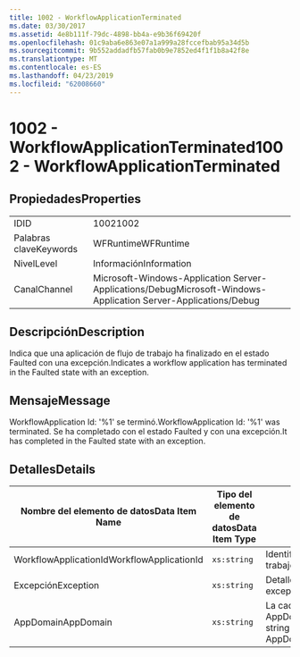 ```yaml
---
title: 1002 - WorkflowApplicationTerminated
ms.date: 03/30/2017
ms.assetid: 4e8b111f-79dc-4898-bb4a-e9b36f69420f
ms.openlocfilehash: 01c9aba6e863e07a1a999a28fccefbab95a34d5b
ms.sourcegitcommit: 9b552addadfb57fab0b9e7852ed4f1f1b8a42f8e
ms.translationtype: MT
ms.contentlocale: es-ES
ms.lasthandoff: 04/23/2019
ms.locfileid: "62008660"
---
```

# <a name="1002---workflowapplicationterminated"></a><span data-ttu-id="5aedb-102">1002 - WorkflowApplicationTerminated</span><span class="sxs-lookup"><span data-stu-id="5aedb-102">1002 - WorkflowApplicationTerminated</span></span>
## <a name="properties"></a><span data-ttu-id="5aedb-103">Propiedades</span><span class="sxs-lookup"><span data-stu-id="5aedb-103">Properties</span></span>  
  
|||  
|-|-|  
|<span data-ttu-id="5aedb-104">ID</span><span class="sxs-lookup"><span data-stu-id="5aedb-104">ID</span></span>|<span data-ttu-id="5aedb-105">1002</span><span class="sxs-lookup"><span data-stu-id="5aedb-105">1002</span></span>|  
|<span data-ttu-id="5aedb-106">Palabras clave</span><span class="sxs-lookup"><span data-stu-id="5aedb-106">Keywords</span></span>|<span data-ttu-id="5aedb-107">WFRuntime</span><span class="sxs-lookup"><span data-stu-id="5aedb-107">WFRuntime</span></span>|  
|<span data-ttu-id="5aedb-108">Nivel</span><span class="sxs-lookup"><span data-stu-id="5aedb-108">Level</span></span>|<span data-ttu-id="5aedb-109">Información</span><span class="sxs-lookup"><span data-stu-id="5aedb-109">Information</span></span>|  
|<span data-ttu-id="5aedb-110">Canal</span><span class="sxs-lookup"><span data-stu-id="5aedb-110">Channel</span></span>|<span data-ttu-id="5aedb-111">Microsoft-Windows-Application Server-Applications/Debug</span><span class="sxs-lookup"><span data-stu-id="5aedb-111">Microsoft-Windows-Application Server-Applications/Debug</span></span>|  
  
## <a name="description"></a><span data-ttu-id="5aedb-112">Descripción</span><span class="sxs-lookup"><span data-stu-id="5aedb-112">Description</span></span>  
 <span data-ttu-id="5aedb-113">Indica que una aplicación de flujo de trabajo ha finalizado en el estado Faulted con una excepción.</span><span class="sxs-lookup"><span data-stu-id="5aedb-113">Indicates a workflow application has terminated in the Faulted state with an exception.</span></span>  
  
## <a name="message"></a><span data-ttu-id="5aedb-114">Mensaje</span><span class="sxs-lookup"><span data-stu-id="5aedb-114">Message</span></span>  
 <span data-ttu-id="5aedb-115">WorkflowApplication Id: '%1' se terminó.</span><span class="sxs-lookup"><span data-stu-id="5aedb-115">WorkflowApplication Id: '%1' was terminated.</span></span> <span data-ttu-id="5aedb-116">Se ha completado con el estado Faulted y con una excepción.</span><span class="sxs-lookup"><span data-stu-id="5aedb-116">It has completed in the Faulted state with an exception.</span></span>  
  
## <a name="details"></a><span data-ttu-id="5aedb-117">Detalles</span><span class="sxs-lookup"><span data-stu-id="5aedb-117">Details</span></span>  
  
|<span data-ttu-id="5aedb-118">Nombre del elemento de datos</span><span class="sxs-lookup"><span data-stu-id="5aedb-118">Data Item Name</span></span>|<span data-ttu-id="5aedb-119">Tipo del elemento de datos</span><span class="sxs-lookup"><span data-stu-id="5aedb-119">Data Item Type</span></span>|<span data-ttu-id="5aedb-120">Descripción</span><span class="sxs-lookup"><span data-stu-id="5aedb-120">Description</span></span>|  
|--------------------|--------------------|-----------------|  
|<span data-ttu-id="5aedb-121">WorkflowApplicationId</span><span class="sxs-lookup"><span data-stu-id="5aedb-121">WorkflowApplicationId</span></span>|`xs:string`|<span data-ttu-id="5aedb-122">Identificador de la aplicación del flujo de trabajo.</span><span class="sxs-lookup"><span data-stu-id="5aedb-122">The workflow application id</span></span>|  
|<span data-ttu-id="5aedb-123">Excepción</span><span class="sxs-lookup"><span data-stu-id="5aedb-123">Exception</span></span>|`xs:string`|<span data-ttu-id="5aedb-124">Detalles de la excepción para la excepción</span><span class="sxs-lookup"><span data-stu-id="5aedb-124">The exception details for the exception</span></span>|  
|<span data-ttu-id="5aedb-125">AppDomain</span><span class="sxs-lookup"><span data-stu-id="5aedb-125">AppDomain</span></span>|`xs:string`|<span data-ttu-id="5aedb-126">La cadena devuelta por AppDomain.CurrentDomain.FriendlyName.</span><span class="sxs-lookup"><span data-stu-id="5aedb-126">The string returned by AppDomain.CurrentDomain.FriendlyName.</span></span>|
